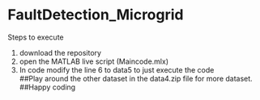 # FaultDetection_Microgrid
Steps to execute<br>
1. download the repository<br>
2. open the MATLAB live script (Maincode.mlx)<br>
3. In code modify the line 6 to data5 to just execute the code<br>
##Play around the other dataset in the data4.zip file for more dataset.<br> 
##Happy coding 
